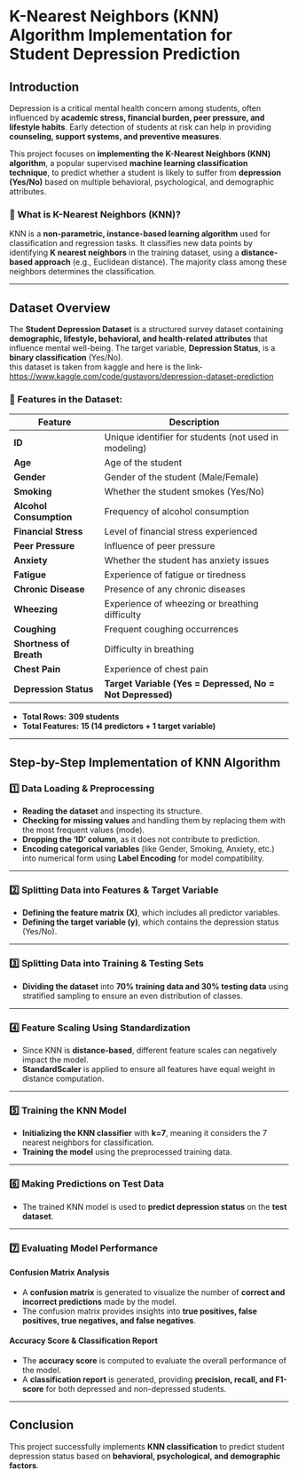 # **K-Nearest Neighbors (KNN) Algorithm Implementation for Student Depression Prediction**  

## **Introduction**  
Depression is a critical mental health concern among students, often influenced by **academic stress, financial burden, peer pressure, and lifestyle habits**. Early detection of students at risk can help in providing **counseling, support systems, and preventive measures**.  

This project focuses on **implementing the K-Nearest Neighbors (KNN) algorithm**, a popular supervised **machine learning classification technique**, to predict whether a student is likely to suffer from **depression (Yes/No)** based on multiple behavioral, psychological, and demographic attributes.  

### **🔹 What is K-Nearest Neighbors (KNN)?**  
KNN is a **non-parametric, instance-based learning algorithm** used for classification and regression tasks. It classifies new data points by identifying **K nearest neighbors** in the training dataset, using a **distance-based approach** (e.g., Euclidean distance). The majority class among these neighbors determines the classification.  

---

## **Dataset Overview**  
The **Student Depression Dataset** is a structured survey dataset containing **demographic, lifestyle, behavioral, and health-related attributes** that influence mental well-being. The target variable, **Depression Status**, is a **binary classification** (Yes/No).  
this dataset is taken from kaggle and here is the link-https://www.kaggle.com/code/gustavors/depression-dataset-prediction
### **🔹 Features in the Dataset:**  
| **Feature**          | **Description** |
|---------------------|------------------|
| **ID** | Unique identifier for students (not used in modeling) |
| **Age** | Age of the student |
| **Gender** | Gender of the student (Male/Female) |
| **Smoking** | Whether the student smokes (Yes/No) |
| **Alcohol Consumption** | Frequency of alcohol consumption |
| **Financial Stress** | Level of financial stress experienced |
| **Peer Pressure** | Influence of peer pressure |
| **Anxiety** | Whether the student has anxiety issues |
| **Fatigue** | Experience of fatigue or tiredness |
| **Chronic Disease** | Presence of any chronic diseases |
| **Wheezing** | Experience of wheezing or breathing difficulty |
| **Coughing** | Frequent coughing occurrences |
| **Shortness of Breath** | Difficulty in breathing |
| **Chest Pain** | Experience of chest pain |
| **Depression Status** | **Target Variable (Yes = Depressed, No = Not Depressed)** |

- **Total Rows:** **309 students**  
- **Total Features:** **15 (14 predictors + 1 target variable)**  

---

## **Step-by-Step Implementation of KNN Algorithm**  

### **1️⃣ Data Loading & Preprocessing**  
- **Reading the dataset** and inspecting its structure.  
- **Checking for missing values** and handling them by replacing them with the most frequent values (mode).  
- **Dropping the ‘ID’ column**, as it does not contribute to prediction.  
- **Encoding categorical variables** (like Gender, Smoking, Anxiety, etc.) into numerical form using **Label Encoding** for model compatibility.  

---

### **2️⃣ Splitting Data into Features & Target Variable**  
- **Defining the feature matrix (X)**, which includes all predictor variables.  
- **Defining the target variable (y)**, which contains the depression status (Yes/No).  

---

### **3️⃣ Splitting Data into Training & Testing Sets**  
- **Dividing the dataset** into **70% training data and 30% testing data** using stratified sampling to ensure an even distribution of classes.  

---

### **4️⃣ Feature Scaling Using Standardization**  
- Since KNN is **distance-based**, different feature scales can negatively impact the model.  
- **StandardScaler** is applied to ensure all features have equal weight in distance computation.  

---

### **5️⃣ Training the KNN Model**  
- **Initializing the KNN classifier** with **k=7**, meaning it considers the 7 nearest neighbors for classification.  
- **Training the model** using the preprocessed training data.  

---

### **6️⃣ Making Predictions on Test Data**  
- The trained KNN model is used to **predict depression status** on the **test dataset**.  

---

### **7️⃣ Evaluating Model Performance**  

#### **Confusion Matrix Analysis**  
- A **confusion matrix** is generated to visualize the number of **correct and incorrect predictions** made by the model.  
- The confusion matrix provides insights into **true positives, false positives, true negatives, and false negatives**.  

#### **Accuracy Score & Classification Report**  
- The **accuracy score** is computed to evaluate the overall performance of the model.  
- A **classification report** is generated, providing **precision, recall, and F1-score** for both depressed and non-depressed students.  

---

## **Conclusion**  
This project successfully implements **KNN classification** to predict student depression status based on **behavioral, psychological, and demographic factors**.  


